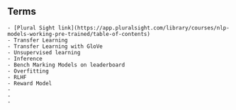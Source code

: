 ## Terms
	- [Plural Sight link](https://app.pluralsight.com/library/courses/nlp-models-working-pre-trained/table-of-contents)
	- Transfer Learning
	- Transfer Learning with GloVe
	- Unsupervised learning
	- Inference
	- Bench Marking Models on leaderboard
	- Overfitting
	- RLHF
	- Reward Model
	-
	-
	-